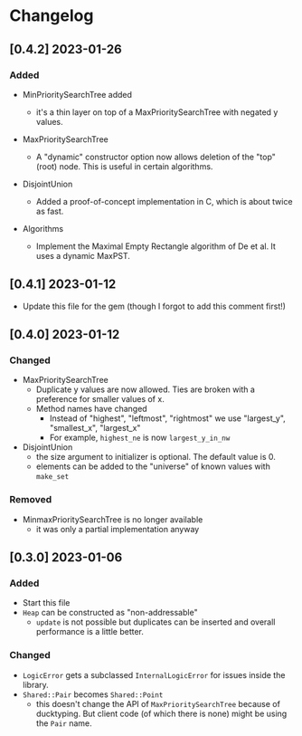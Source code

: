 # Changelog

## [0.4.2] 2023-01-26

### Added

- MinPrioritySearchTree added
  - it's a thin layer on top of a MaxPrioritySearchTree with negated y values.

- MaxPrioritySearchTree
  - A "dynamic" constructor option now allows deletion of the "top" (root) node. This is useful in certain algorithms.

- DisjointUnion
  - Added a proof-of-concept implementation in C, which is about twice as fast.

- Algorithms
  - Implement the Maximal Empty Rectangle algorithm of De et al. It uses a dynamic MaxPST.

## [0.4.1] 2023-01-12

- Update this file for the gem (though I forgot to add this comment first!)

## [0.4.0] 2023-01-12

### Changed

- MaxPrioritySearchTree
  - Duplicate y values are now allowed. Ties are broken with a preference for smaller values of x.
  - Method names have changed
    - Instead of "highest", "leftmost", "rightmost" we use "largest_y", "smallest_x", "largest_x"
    - For example, `highest_ne` is now `largest_y_in_nw`
- DisjointUnion
  - the size argument to initializer is optional. The default value is 0.
  - elements can be added to the "universe" of known values with `make_set`

### Removed
- MinmaxPrioritySearchTree is no longer available
  - it was only a partial implementation anyway

## [0.3.0] 2023-01-06

### Added

- Start this file
- `Heap` can be constructed as "non-addressable"
  - `update` is not possible but duplicates can be inserted and overall performance is a little better.

### Changed

- `LogicError` gets a subclassed `InternalLogicError` for issues inside the library.
- `Shared::Pair` becomes `Shared::Point`
  - this doesn't change the API of `MaxPrioritySearchTree` because of ducktyping. But client code (of which there is none) might be
    using the `Pair` name.
